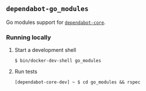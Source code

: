 ## `dependabot-go_modules`

Go modules support for [`dependabot-core`][core-repo].

### Running locally

1. Start a development shell

   ```
   $ bin/docker-dev-shell go_modules
   ```

2. Run tests

   ```
   [dependabot-core-dev] ~ $ cd go_modules && rspec
   ```

[core-repo]: https://github.com/dependabot/dependabot-core
